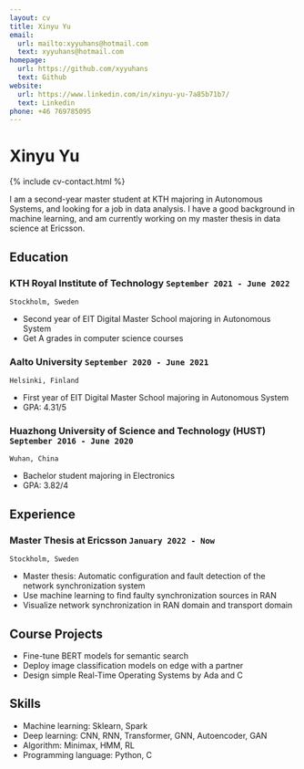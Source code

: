 ```yaml
---
layout: cv
title: Xinyu Yu
email:
  url: mailto:xyyuhans@hotmail.com
  text: xyyuhans@hotmail.com
homepage:
  url: https://github.com/xyyuhans
  text: Github
website:
  url: https://www.linkedin.com/in/xinyu-yu-7a85b71b7/
  text: Linkedin
phone: +46 769785095
---
```


# **Xinyu Yu**

<!--
include contact information from the front matter
Supported arguments:
    - homepage: url, text
    - phone
    - email
-->

{% include cv-contact.html %}

I am a second-year master student at KTH majoring in Autonomous Systems, and looking for a job in data analysis. I have a good background in machine learning, and am currently working on my master thesis in data science at Ericsson.

## Education

### **KTH Royal Institute of Technology** `September 2021 - June 2022`

```
Stockholm, Sweden
```

- Second year of EIT Digital Master School majoring in Autonomous System
- Get A grades in computer science courses
  
### **Aalto University** `September 2020 - June 2021`

```
Helsinki, Finland
```

- First year of EIT Digital Master School majoring in Autonomous System
- GPA: 4.31/5

### **Huazhong University of Science and Technology (HUST)** `September 2016 - June 2020`

```
Wuhan, China
```

- Bachelor student majoring in Electronics
- GPA: 3.82/4

## Experience

### **Master Thesis at Ericsson** `January 2022 - Now`

```
Stockholm, Sweden
```

- Master thesis: Automatic configuration and fault detection of the network synchronization system
- Use machine learning to find faulty synchronization sources in RAN
- Visualize network synchronization in RAN domain and transport domain

## Course Projects

- Fine-tune BERT models for semantic search
- Deploy image classification models on edge with a partner
- Design simple Real-Time Operating Systems by Ada and C

## Skills

- Machine learning: Sklearn, Spark
- Deep learning: CNN, RNN, Transformer, GNN, Autoencoder, GAN
- Algorithm: Minimax, HMM, RL
- Programming language: Python, C

<!-- ### Footer

Last updated: May 2013 -->
